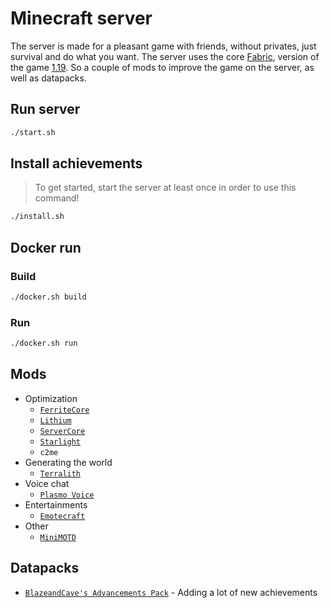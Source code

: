 # Minecraft server

The server is made for a pleasant game with friends, without privates, just survival and do what you want.
The server uses the core [Fabric](https://fabricmc.net/), version of the game [1.19](https://www.minecraft.net/en-us/article/minecraft-beta---preview-1-19-0-20). So a couple of mods to improve the game on the server, as well as datapacks.

## Run server

```bash
./start.sh
```

## Install achievements

> To get started, start the server at least once in order to use this command!

```bash
./install.sh
```

## Docker run

### Build

```bash
./docker.sh build
```

### Run

```bash
./docker.sh run
```

## Mods

* Optimization
    * [` FerriteCore `](https://www.curseforge.com/minecraft/mc-mods/ferritecore-fabric)
    * [` Lithium `](https://www.curseforge.com/minecraft/mc-mods/lithium)
    * [` ServerCore `](https://www.curseforge.com/minecraft/mc-mods/servercore)
    * [` Starlight `](https://www.curseforge.com/minecraft/mc-mods/starlight)
    * ` c2me `
* Generating the world
    * [` Terralith `](https://www.curseforge.com/minecraft/mc-mods/terralith)
* Voice chat
    * [` Plasmo Voice `](https://www.curseforge.com/minecraft/mc-mods/plasmo-voice)
* Entertainments
    * [` Emotecraft `](https://www.curseforge.com/minecraft/mc-mods/emotecraft)
* Other
    * [` MiniMOTD `](https://www.curseforge.com/minecraft/mc-mods/minimotd-fabric)

## Datapacks

* [` BlazeandCave's Advancements Pack `]() - Adding a lot of new achievements